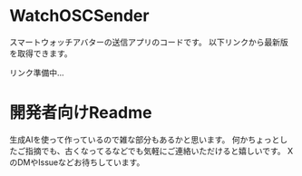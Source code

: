 # WatchOSCSender

スマートウォッチアバターの送信アプリのコードです。
以下リンクから最新版を取得できます。

リンク準備中...

# 開発者向けReadme

生成AIを使って作っているので雑な部分もあるかと思います。
何かちょっとしたご指摘でも、古くなってるなどでも気軽にご連絡いただけると嬉しいです。
XのDMやIssueなどお待ちしています。